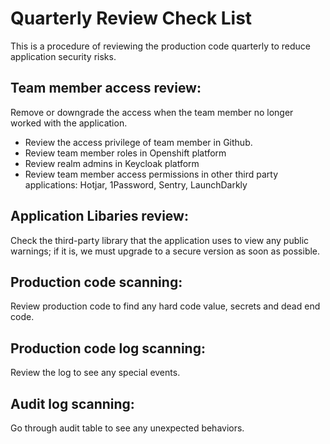 # Quarterly Review Check List
This is a procedure of reviewing the production code quarterly to reduce application security risks.

## Team member access review:
Remove or downgrade the access when the team member no longer worked with the application.
- Review the access privilege of team member in Github.
- Review team member roles in Openshift platform
- Review realm admins in Keycloak platform
- Review team member access permissions in other third party applications: Hotjar, 1Password, Sentry, LaunchDarkly

## Application Libaries review:
Check the third-party library that the application uses to view any public warnings; if it is, we must upgrade to a secure version as soon as possible.

## Production code scanning:
Review production code to find any hard code value, secrets and dead end code.

## Production code log scanning:
Review the log to see any special events.

## Audit log scanning:
Go through audit table to see any unexpected behaviors.
